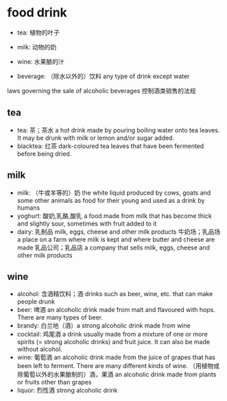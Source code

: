 # food drink

- tea: 植物的叶子
- milk: 动物的奶
- wine: 水果酿的汁

- beverage: （除水以外的）饮料 any type of drink except water

laws governing the sale of alcoholic beverages 控制酒类销售的法规



## tea

- tea: 茶；茶水 a hot drink made by pouring boiling water onto tea leaves. It may be drunk with milk or lemon and/or sugar added.
- blacktea: 红茶 dark-coloured tea leaves that have been fermented before being dried.

## milk

- milk: （牛或羊等的）奶 the white liquid produced by cows, goats and some other animals as food for their young and used as a drink by humans
- yoghurt: 酸奶,乳酪,酸乳 a food made from milk that has become thick and slightly sour, sometimes with fruit added to it
- dairy: 乳制品 milk, eggs, cheese and other milk products 牛奶场；乳品场 a place on a farm where milk is kept and where butter and cheese are made 乳品公司；乳品店 a company that sells milk, eggs, cheese and other milk products

## wine

- alcohol: 含酒精饮料；酒 drinks such as beer, wine, etc. that can make people drunk
- beer: 啤酒 an alcoholic drink made from malt and flavoured with hops. There are many types of beer.
- brandy: 白兰地（酒）a strong alcoholic drink made from wine
- cocktail: 鸡尾酒 a drink usually made from a mixture of one or more spirits (= strong alcoholic drinks) and fruit juice. It can also be made without alcohol.
- wine: 葡萄酒 an alcoholic drink made from the juice of grapes that has been left to ferment. There are many different kinds of wine. （用植物或除葡萄以外的水果酿制的）酒，果酒 an alcoholic drink made from plants or fruits other than grapes
- liquor: 烈性酒 strong alcoholic drink

